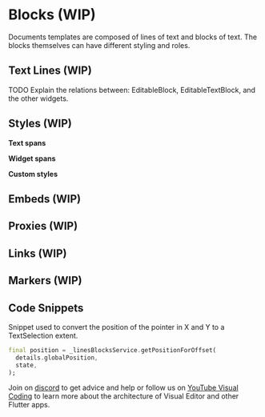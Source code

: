 # Blocks (WIP)
Documents templates are composed of lines of text and blocks of text. The blocks themselves can have different styling and roles.

## Text Lines (WIP)
TODO Explain the relations between: EditableBlock, EditableTextBlock, and the other widgets.

## Styles (WIP)

**Text spans**

**Widget spans**

**Custom styles**

## Embeds (WIP)

## Proxies (WIP)

## Links (WIP)

## Markers (WIP)

## Code Snippets

Snippet used to convert the position of the pointer in X and Y to a TextSelection extent.
```dart
final position = _linesBlocksService.getPositionForOffset(
  details.globalPosition,
  state,
);
```

Join on [discord](https://discord.gg/XpGygmXde4) to get advice and help or follow us on [YouTube Visual Coding](https://www.youtube.com/channel/UC2-5lfNbbErIds0Iuai8yfA) to learn more about the architecture of Visual Editor and other Flutter apps.
